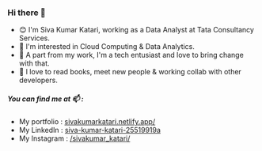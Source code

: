 ### Hi there 👋

- 😊 I'm Siva Kumar Katari, working as a Data Analyst at Tata Consultancy Services.
- 💌 I'm interested in Cloud Computing & Data Analytics.
- 💼 A part from my work, I'm a tech entusiast and love to bring change with that.
- 💙 I love to read books, meet new people & working collab with other developers.


##### You can find me at 📫 : 
- My portfolio : [sivakumarkatari.netlify.app/](https://sivakumarkatari.netlify.app/)
- My LinkedIn : [siva-kumar-katari-25519919a](https://www.linkedin.com/in/siva-kumar-katari-25519919a/)
- My Instagram : [/sivakumar_katari/](https://www.instagram.com/sivakumar_katari/)
